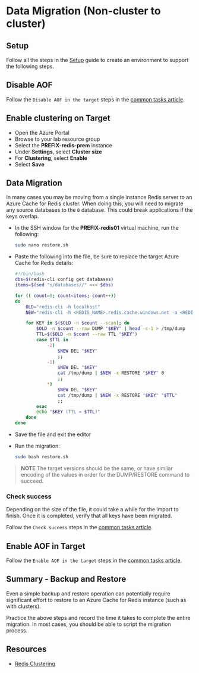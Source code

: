 # Data Migration (Non-cluster to cluster)

## Setup

Follow all the steps in the [Setup](./../05_Appendix/00_Setup.md) guide to create an environment to support the following steps.

## Disable AOF

Follow the `Disable AOF in the target` steps in the [common tasks article](03_DataMigration_Common.md).

## Enable clustering on Target

- Open the Azure Portal
- Browse to your lab resource group
- Select the **PREFIX-redis-prem** instance
- Under **Settings**, select **Cluster size**
- For **Clustering**, select **Enable**
- Select **Save**

## Data Migration

In many cases you may be moving from a single instance Redis server to an Azure Cache for Redis cluster.  When doing this, you will need to migrate any source databases to the `0` database.  This could break applications if the keys overlap.

- In the SSH window for the **PREFIX-redis01** virtual machine, run the following:

    ```bash
    sudo nano restore.sh
    ```

- Paste the following into the file, be sure to replace the target Azure Cache for Redis details:

    ```bash
    #!/bin/bash
    dbs=$(redis-cli config get databases)
    items=$(sed "s/databases//" <<< $dbs)

    for (( count=0; count<items; count++))
    do
        OLD="redis-cli -h localhost"
        NEW="redis-cli -h <REDIS_NAME>.redis.cache.windows.net -a <REDIS_PWD>"

        for KEY in $($OLD -n $count --scan); do
            $OLD -n $count --raw DUMP "$KEY" | head -c-1 > /tmp/dump
            TTL=$($OLD -n $count --raw TTL "$KEY")
            case $TTL in
                -2)
                    $NEW DEL "$KEY"
                    ;;
                -1)
                    $NEW DEL "$KEY"
                    cat /tmp/dump | $NEW -x RESTORE "$KEY" 0
                    ;;
                *)
                    $NEW DEL "$KEY"
                    cat /tmp/dump | $NEW -x RESTORE "$KEY" "$TTL"
                    ;;
            esac
            echo "$KEY (TTL = $TTL)"
        done
    done
    ```

- Save the file and exit the editor
- Run the migration:

    ```bash
    sudo bash restore.sh
    ```

> **NOTE** The target versions should be the same, or have similar encoding of the values in order for the DUMP/RESTORE command to succeed.

### Check success

Depending on the size of the file, it could take a while for the import to finish.  Once it is completed, verify that all keys have been migrated.

Follow the `Check success` steps in the [common tasks article](03_DataMigration_Common.md).

## Enable AOF in Target

Follow the `Enable AOF in the target` steps in the [common tasks article](03_DataMigration_Common.md).

## Summary - Backup and Restore

Even a simple backup and restore operation can potentially require significant effort to restore to an Azure Cache for Redis instance (such as with clusters).

Practice the above steps and record the time it takes to complete the entire migration. In most cases, you should be able to script the migration process.

## Resources

- [Redis Clustering](https://redis.io/topics/cluster-tutorial)
